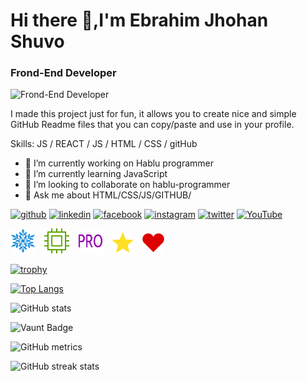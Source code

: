 
# Hi there 👋,I'm Ebrahim Jhohan Shuvo
### Frond-End Developer
![Frond-End Developer](https://i1.wp.com/tolustar.com/wp-content/uploads/2020/02/Front-end-Development.jpeg?fit=750%2C422&ssl=1)

I made this project just for fun, it allows you to create nice and simple GitHub Readme files that you can copy/paste and use in your profile.

Skills: JS / REACT / JS / HTML / CSS / gitHub

- 🔭 I’m currently working on Hablu programmer 
- 🌱 I’m currently learning JavaScript 
- 👯 I’m looking to collaborate on hablu-programmer 
- 💬 Ask me about HTML/CSS/JS/GITHUB/ 


[<img src='https://cdn.jsdelivr.net/npm/simple-icons@3.0.1/icons/github.svg' alt='github' height='40'>](https://github.com/ebrahim-jhohan-shuvo0)  [<img src='https://cdn.jsdelivr.net/npm/simple-icons@3.0.1/icons/linkedin.svg' alt='linkedin' height='40'>](https://www.linkedin.com/in/1/)  [<img src='https://cdn.jsdelivr.net/npm/simple-icons@3.0.1/icons/facebook.svg' alt='facebook' height='40'>](https://www.facebook.com/https://www.facebook.com/profile.php?id=100032660504248&mibextid=JRoKGi)  [<img src='https://cdn.jsdelivr.net/npm/simple-icons@3.0.1/icons/instagram.svg' alt='instagram' height='40'>](https://www.instagram.com/ebrahim_jhohan_shuvo/)  [<img src='https://cdn.jsdelivr.net/npm/simple-icons@3.0.1/icons/twitter.svg' alt='twitter' height='40'>](https://twitter.com/@ejs2024)  [<img src='https://cdn.jsdelivr.net/npm/simple-icons@3.0.1/icons/youtube.svg' alt='YouTube' height='40'>](https://www.youtube.com/channel/1)  

<a href='https://archiveprogram.github.com/'><img src='https://raw.githubusercontent.com/acervenky/animated-github-badges/master/assets/acbadge.gif' width='40' height='40'></a> <a href='https://docs.github.com/en/developers'><img src='https://raw.githubusercontent.com/acervenky/animated-github-badges/master/assets/devbadge.gif' width='40' height='40'></a> <a href='https://github.com/pricing'><img src='https://raw.githubusercontent.com/acervenky/animated-github-badges/master/assets/pro.gif' width='40' height='40'></a> <a href='https://stars.github.com/'><img src='https://raw.githubusercontent.com/acervenky/animated-github-badges/master/assets/starbadge.gif' width='35' height='35'></a> <a href='https://docs.github.com/en/github/supporting-the-open-source-community-with-github-sponsors'><img src='https://raw.githubusercontent.com/acervenky/animated-github-badges/master/assets/sponsorbadge.gif' width='35' height='35'></a> 

[![trophy](https://github-profile-trophy.vercel.app/?username=ebrahim-jhohan-shuvo0)](https://github.com/ryo-ma/github-profile-trophy)

[![Top Langs](https://github-readme-stats.vercel.app/api/top-langs/?username=ebrahim-jhohan-shuvo0)](https://github.com/anuraghazra/github-readme-stats)

![GitHub stats](https://github-readme-stats.vercel.app/api?username=ebrahim-jhohan-shuvo0&show_icons=true&count_private=true)  

![Vaunt Badge](https://api.vaunt.dev/v1/github/entities/ebrahim-jhohan-shuvo0/contributions?format=svg&private=true)  

![GitHub metrics](https://metrics.lecoq.io/ebrahim-jhohan-shuvo0)  

![GitHub streak stats](https://streak-stats.demolab.com/?user=ebrahim-jhohan-shuvo0)  

